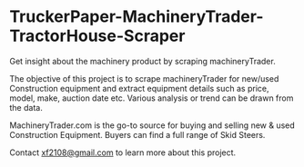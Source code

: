 # TruckerPaper-MachineryTrader-TractorHouse-Scraper

Get insight about the machinery product by scraping machineryTrader.

The objective of this project is to scrape machineryTrader for new/used Construction equipment and extract equipment details such as price, model, make, auction date etc. Various analysis or trend can be drawn from the data.

MachineryTrader.com is the go-to source for buying and selling new & used Construction Equipment. Buyers can find a full range of Skid Steers.

Contact xf2108@gmail.com to learn more about this project.
